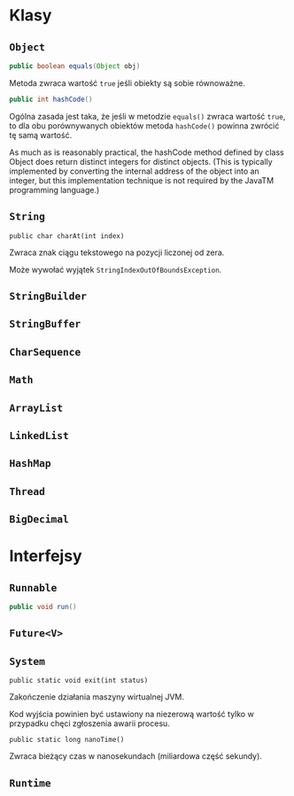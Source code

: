 # Klasy

## ``Object``

```java
public boolean equals(Object obj)
```

Metoda zwraca wartość ``true`` jeśli obiekty są sobie równoważne.

```java
public int hashCode()
```

Ogólna zasada jest taka, że jeśli w metodzie ``equals()`` zwraca wartość ``true``, to dla obu porównywanych obiektów metoda ``hashCode()`` powinna zwrócić tę samą wartość.

As much as is reasonably practical, the hashCode method defined by class Object does return distinct integers for distinct objects. (This is typically implemented by converting the internal address of the object into an integer, but this implementation technique is not required by the JavaTM programming language.)

## ``String``

```
public char charAt(int index)
```

Zwraca znak ciągu tekstowego na pozycji liczonej od zera.

Może wywołać wyjątek ``StringIndexOutOfBoundsException``.

## ``StringBuilder``

## ``StringBuffer``

## ``CharSequence``

## ``Math``

## ``ArrayList``

## ``LinkedList``

## ``HashMap``

## ``Thread``

## ``BigDecimal``

# Interfejsy

## ``Runnable``

```java
public void run()
```

## ``Future<V>``

## ``System``

```
public static void exit(int status)
```

Zakończenie działania maszyny wirtualnej JVM.

Kod wyjścia powinien być ustawiony na niezerową wartość tylko w przypadku chęci zgłoszenia awarii procesu.

```
public static long nanoTime()
```

Zwraca bieżący czas w nanosekundach (miliardowa część sekundy).

## ``Runtime``
